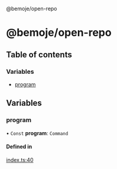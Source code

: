 @bemoje/open-repo

# @bemoje/open-repo

## Table of contents

### Variables

- [program](https://github.com/bemoje/tsmono/blob/main/pkg/open-repo/docs/md/index.md#program)

## Variables

### program

• `Const` **program**: `Command`

#### Defined in

[index.ts:40](https://github.com/bemoje/tsmono/blob/8bd5d16/pkg/open-repo/src/index.ts#L40)
